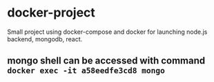 # docker-project
Small project using docker-compose and docker for launching node.js backend, mongodb, react.

## mongo shell can be accessed with command `docker exec -it a58eedfe3cd8 mongo`
